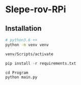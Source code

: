 # Slepe-rov-RPi

## Installation

```bash
# python3.6 ++
python -m venv venv

venv/Scripts/activate
```

```python
pip install -r requirements.txt
```

```Run
cd Program
python main.py
```